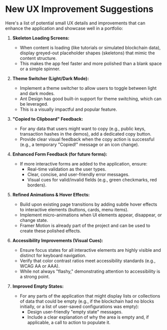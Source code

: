 # New UX Improvement Suggestions

Here's a list of potential small UX details and improvements that can enhance the application and showcase well in a portfolio:

1.  **Skeleton Loading Screens:**
    *   When content is loading (like tutorials or simulated blockchain data), display greyed-out placeholder shapes (skeletons) that mimic the content structure.
    *   This makes the app feel faster and more polished than a blank space or a simple spinner.

2.  **Theme Switcher (Light/Dark Mode):**
    *   Implement a theme switcher to allow users to toggle between light and dark modes.
    *   Ant Design has good built-in support for theme switching, which can be leveraged.
    *   This is a visually impactful and popular feature.

3.  **"Copied to Clipboard" Feedback:**
    *   For any data that users might want to copy (e.g., public keys, transaction hashes in the demos), add a dedicated copy button.
    *   Provide clear visual feedback when the copy action is successful (e.g., a temporary "Copied!" message or an icon change).

4.  **Enhanced Form Feedback (for future forms):**
    *   If more interactive forms are added to the application, ensure:
        *   Real-time validation as the user types.
        *   Clear, concise, and user-friendly error messages.
        *   Visual cues for valid/invalid fields (e.g., green checkmarks, red borders).

5.  **Refined Animations & Hover Effects:**
    *   Build upon existing page transitions by adding subtle hover effects to interactive elements (buttons, cards, menu items).
    *   Implement micro-animations when UI elements appear, disappear, or change state.
    *   Framer Motion is already part of the project and can be used to create these polished effects.

6.  **Accessibility Improvements (Visual Cues):**
    *   Ensure focus states for all interactive elements are highly visible and distinct for keyboard navigation.
    *   Verify that color contrast ratios meet accessibility standards (e.g., WCAG AA or AAA).
    *   While not always "flashy," demonstrating attention to accessibility is a strong point.

7.  **Improved Empty States:**
    *   For any parts of the application that might display lists or collections of data that could be empty (e.g., if the blockchain had no blocks initially, or a list of user-saved configurations was empty):
        *   Design user-friendly "empty state" messages.
        *   Include a clear explanation of why the area is empty and, if applicable, a call to action to populate it.
